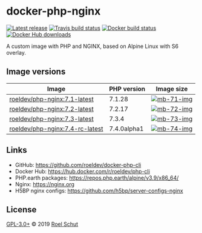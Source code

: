 docker-php-nginx
================

[![Latest release][latest-release-img]][latest-release-url]
[![Travis build status][travis-build-img]][travis-build-url]
[![Docker build status][docker-build-img]][docker-build-url]
[![Docker Hub downloads][docker-pulls-img]][docker-pulls-url]

[latest-release-img]: https://img.shields.io/github/release/roeldev/docker-php-nginx.svg?label=latest
[latest-release-url]: https://github.com/roeldev/docker-php-nginx/releases
[travis-build-img]: https://img.shields.io/travis/roeldev/docker-php-nginx.svg
[travis-build-url]: https://travis-ci.org/roeldev/docker-php-nginx
[docker-build-img]: https://img.shields.io/docker/cloud/build/roeldev/php-nginx.svg
[docker-build-url]: https://hub.docker.com/r/roeldev/php-nginx
[docker-pulls-img]: https://img.shields.io/docker/pulls/roeldev/php-nginx.svg
[docker-pulls-url]: https://hub.docker.com/r/roeldev/php-nginx


A custom image with PHP and NGINX, based on Alpine Linux with S6 overlay.


## Image versions

| Image | PHP version | Image size |
|-------|-------------|------------|
| [roeldev/php-nginx:7.1-latest][docker-tags-url] | 7.1.28 | [![mb-71-img]][mb-71-url]
| [roeldev/php-nginx:7.2-latest][docker-tags-url] | 7.2.17 | [![mb-72-img]][mb-72-url]
| [roeldev/php-nginx:7.3-latest][docker-tags-url] | 7.3.4 | [![mb-73-img]][mb-73-url]
| [roeldev/php-nginx:7.4-rc-latest][docker-tags-url] | 7.4.0alpha1 | [![mb-74-img]][mb-74-url]


[docker-tags-url]: https://hub.docker.com/r/roeldev/php-nginx/tags
[mb-71-img]: https://images.microbadger.com/badges/image/roeldev/php-nginx:7.1-latest.svg
[mb-71-url]: https://microbadger.com/images/roeldev/php-nginx:7.1-latest
[mb-72-img]: https://images.microbadger.com/badges/image/roeldev/php-nginx:7.2-latest.svg
[mb-72-url]: https://microbadger.com/images/roeldev/php-nginx:7.2-latest
[mb-73-img]: https://images.microbadger.com/badges/image/roeldev/php-nginx:7.3-latest.svg
[mb-73-url]: https://microbadger.com/images/roeldev/php-nginx:7.3-latest
[mb-74-img]: https://images.microbadger.com/badges/image/roeldev/php-nginx:7.4-rc-latest.svg
[mb-74-url]: https://microbadger.com/images/roeldev/php-nginx:7.4-rc-latest


## Links
- GitHub: https://github.com/roeldev/docker-php-cli
- Docker Hub: https://hub.docker.com/r/roeldev/php-cli
- PHP.earth packages: https://repos.php.earth/alpine/v3.9/x86_64/
- Nginx: https://nginx.org
- H5BP nginx configs: https://github.com/h5bp/server-configs-nginx

## License
[GPL-3.0+](LICENSE) © 2019 [Roel Schut](https://roelschut.nl)
